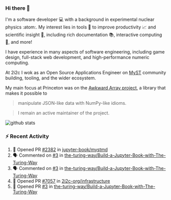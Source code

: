 ### Hi there 👋 

I'm a software developer 💻 with a background in experimental nuclear physics :atom:. My interest lies in tools :wrench: to improve productivity :chart_with_upwards_trend: and scientific insight :telescope:, including rich documentation 📚, interactive computing 🧮, and more! 

I have experience in many aspects of software engineering, including game design, full-stack web development, and high-performance numeric computing. 

At 2i2c I wok as an Open Source Applications Engineer on [MyST](https://github.com/jupyter-book/mystmd) community building, tooling, and the wider ecosystem. 

My main focus at Princeton was on the [Awkward Array project](awkward-array.org/), a library that makes it possible to 
> manipulate JSON-like data with NumPy-like idioms.

> I remain an active maintainer of the project. 

![github stats](https://github-readme-stats.vercel.app/api?username=agoose77&show_icons=true&hide_rank=true&hide_title=true&bg_color=30,e76445,904e95&text_color=efe3ec&icon_color=efe3ec)
<!--
**agoose77/agoose77** is a ✨ _special_ ✨ repository because its `README.md` (this file) appears on your GitHub profile.

Here are some ideas to get you started:

- 🔭 I’m currently working on ...
- 🌱 I’m currently learning ...
- 👯 I’m looking to collaborate on ...
- 🤔 I’m looking for help with ...
- 💬 Ask me about ...
- 📫 How to reach me: ...
- 😄 Pronouns: ...
- ⚡ Fun fact: ...
-->

### :zap: Recent Activity

<!--START_SECTION:activity-->
1. 💪 Opened PR [#2382](undefined) in [jupyter-book/mystmd](https://github.com/jupyter-book/mystmd)
2. 🗣 Commented on [#3](https://github.com/the-turing-way/Build-a-Jupyter-Book-with-The-Turing-Way/pull/3#issuecomment-3472269712) in [the-turing-way/Build-a-Jupyter-Book-with-The-Turing-Way](https://github.com/the-turing-way/Build-a-Jupyter-Book-with-The-Turing-Way)
3. 🗣 Commented on [#3](https://github.com/the-turing-way/Build-a-Jupyter-Book-with-The-Turing-Way/pull/3#issuecomment-3472266741) in [the-turing-way/Build-a-Jupyter-Book-with-The-Turing-Way](https://github.com/the-turing-way/Build-a-Jupyter-Book-with-The-Turing-Way)
4. 💪 Opened PR [#7057](undefined) in [2i2c-org/infrastructure](https://github.com/2i2c-org/infrastructure)
5. 💪 Opened PR [#3](undefined) in [the-turing-way/Build-a-Jupyter-Book-with-The-Turing-Way](https://github.com/the-turing-way/Build-a-Jupyter-Book-with-The-Turing-Way)
<!--END_SECTION:activity-->
